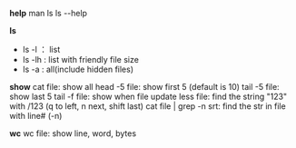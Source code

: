 **help**
man ls
ls --help

**ls**
- ls -l ： list
- ls -lh : list with friendly file size
- ls -a : all(include hidden files)

**show**
cat file: show all
head -5 file: show first 5 (default is 10)
tail -5 file: show last 5
tail -f file: show when file update
less file: find the string "123" with /123 (q to left, n next, shift last)
cat file | grep -n srt: find the str in file with line# (-n)

**wc**
wc file: show line, word, bytes
